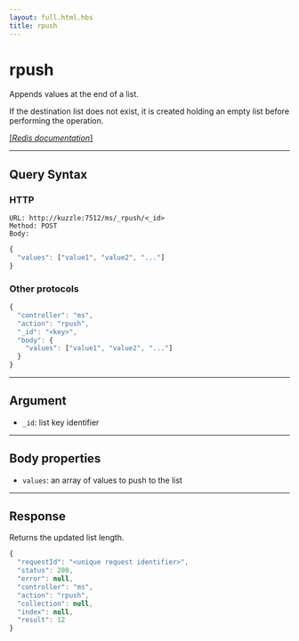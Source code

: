 ```yaml
---
layout: full.html.hbs
title: rpush
---
```


# rpush

<SinceBadge version="1.0.0" />

Appends values at the end of a list.

If the destination list does not exist, it is created holding an empty list before performing the operation.

[[_Redis documentation_]](https://redis.io/commands/rpush)

---

## Query Syntax

### HTTP

```http
URL: http://kuzzle:7512/ms/_rpush/<_id>
Method: POST
Body:
```

```js
{
  "values": ["value1", "value2", "..."]
}
```

### Other protocols

```js
{
  "controller": "ms",
  "action": "rpush",
  "_id": "<key>",
  "body": {
    "values": ["value1", "value2", "..."]
  }
}
```

---

## Argument

- `_id`: list key identifier

---

## Body properties

- `values`: an array of values to push to the list

---

## Response

Returns the updated list length.

```javascript
{
  "requestId": "<unique request identifier>",
  "status": 200,
  "error": null,
  "controller": "ms",
  "action": "rpush",
  "collection": null,
  "index": null,
  "result": 12
}
```
